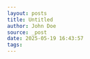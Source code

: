 ```yaml
---
layout: posts
title: Untitled
author: John Doe
source: _post
date: 2025-05-19 16:43:57
tags:
---
```

